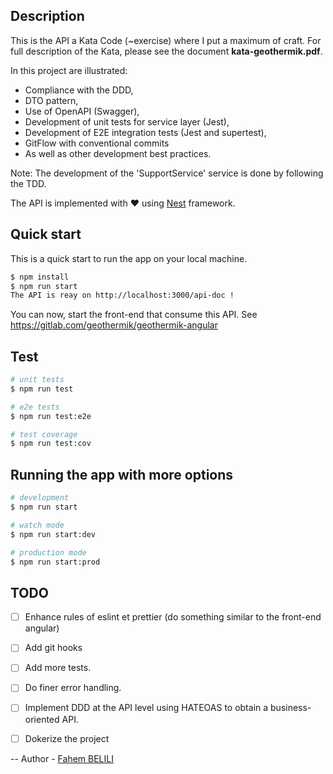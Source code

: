 ## Description

This is the API a Kata Code (~exercise) where I put a maximum of craft. For full description of the Kata, please see the document **kata-geothermik.pdf**.

In this project are illustrated:
- Compliance with the DDD,
- DTO pattern,
- Use of OpenAPI (Swagger),
- Development of unit tests for service layer (Jest),
- Development of E2E integration tests (Jest and supertest),
- GitFlow with conventional commits 
- As well as other development best practices.

Note: The development of the 'SupportService' service is done by following the TDD.

The API is implemented with ❤️ using [Nest](https://github.com/nestjs/nest) framework.

## Quick start
This is a quick start to run the app on your local machine.

```bash
$ npm install
$ npm run start
The API is reay on http://localhost:3000/api-doc !
```
You can now, start the front-end that consume this API. See https://gitlab.com/geothermik/geothermik-angular

## Test

```bash
# unit tests
$ npm run test

# e2e tests
$ npm run test:e2e

# test coverage
$ npm run test:cov
```


## Running the app with more options

```bash
# development
$ npm run start

# watch mode
$ npm run start:dev

# production mode
$ npm run start:prod
```

## TODO
- [ ] Enhance rules of eslint et prettier (do something similar to the front-end angular)
- [ ] Add git hooks 
- [ ] Add more tests.
- [ ] Do finer error handling.
- [ ] Implement DDD at the API level using HATEOAS to obtain a business-oriented API.
- [ ] Dokerize the project


-- 
Author - [Fahem BELILI](https://belilifahem.com)



